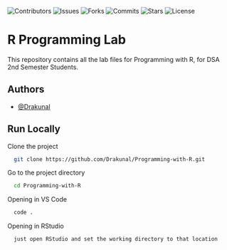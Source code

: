 
![Contributors](https://img.shields.io/github/contributors/Drakunal/Programming-with-R?style=for-the-badge)
![Issues](https://img.shields.io/github/issues/Drakunal/Programming-with-R?color=yellow&style=for-the-badge)
![Forks](https://img.shields.io/github/forks/Drakunal/Programming-with-R?style=for-the-badge)
![Commits](https://img.shields.io/github/last-commit/Drakunal/Programming-with-R?style=for-the-badge)
![Stars](https://img.shields.io/github/stars/Drakunal/Programming-with-R?color=pink&style=for-the-badge)
![License](https://img.shields.io/github/license/Drakunal/Programming-with-R?style=for-the-badge)
<!-- ![Logo](https://github.com/Drakunal/Advanced-Analytics/blob/main/logo.png?raw=true)   -->
# R Programming Lab

This repository contains all the lab files for Programming with R, for DSA 
2nd Semester Students.  

## Authors

- [@Drakunal](https://github.com/Drakunal)


## Run Locally

Clone the project

```bash
  git clone https://github.com/Drakunal/Programming-with-R.git
```

Go to the project directory

```bash
  cd Programming-with-R
```

Opening in VS Code

```bash
  code .
```

Opening in RStudio

```bash
  just open RStudio and set the working directory to that location
```


